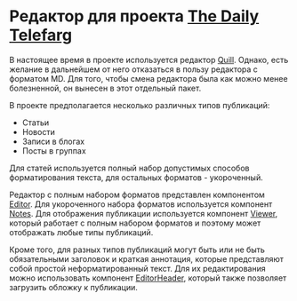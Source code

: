 # Редактор для проекта [The Daily Telefarg](https://dailytelefrag.ru)

В настоящее время в проекте используется редактор [Quill](https://quilljs.com/). Однако, есть желание в дальнейшем от него отказаться в пользу редактора с форматом MD. Для того, чтобы смена редактора была как можно менее болезненной, он вынесен в этот отдельный пакет.

В проекте предполагается несколько различных типов публикаций:
* Статьи
* Новости
* Записи в блогах
* Посты в группах

Для статей используется полный набор допустимых способов форматирования текста, для остальных форматов - укороченный.

Редактор с полным набором форматов представлен компонентом [Editor](./doc/Editor.md). Для укороченного набора форматов используется компонент [Notes](./doc/Notes.md). Для отображения публикации используется компонент [Viewer](./doc/Viewer.md), который работает с полным набором форматов и поэтому может отображать любые типы публикаций.

Кроме того, для разных типов публикаций могут быть или не быть обязательными заголовок и краткая аннотация, которые представляют собой простой неформатированный текст. Для их редактирования можно использовать компонент [EditorHeader](./doc/EditorHeader.md), который также позволяет загрузить обложку к публикации.